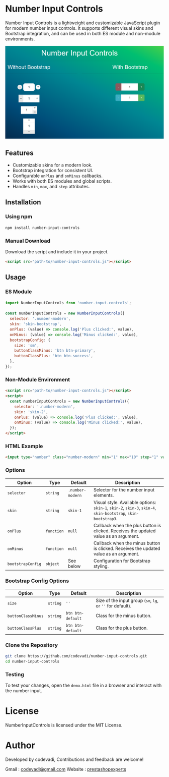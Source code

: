 # Number Input Controls

Number Input Controls is a lightweight and customizable JavaScript plugin for modern number input controls. It supports different visual skins and Bootstrap integration, and can be used in both ES module and non-module environments.


![Number Input Controls](https://github.com/codevadi/number-input-controls/blob/main/demo/demo.png)


## Features
- Customizable skins for a modern look.
- Bootstrap integration for consistent UI.
- Configurable `onPlus` and `onMinus` callbacks.
- Works with both ES modules and global scripts.
- Handles `min`, `max`, and `step` attributes.

## Installation

### Using npm
```bash
npm install number-input-controls
```

### Manual Download
Download the script and include it in your project.

```html
<script src="path-to/number-input-controls.js"></script>
```

## Usage

### ES Module
```javascript
import NumberInputControls from 'number-input-controls';

const numberInputControls = new NumberInputControls({
  selector: '.number-modern',
  skin: 'skin-bootstrap',
  onPlus: (value) => console.log('Plus clicked:', value),
  onMinus: (value) => console.log('Minus clicked:', value),
  bootstrapConfig: {
    size: 'sm',
    buttonClassMinus: 'btn btn-primary',
    buttonClassPlus: 'btn btn-success',
  },
});
```

### Non-Module Environment
```html
<script src="path-to/number-input-controls.js"></script>
<script>
  const numberInputControls = new NumberInputControls({
    selector: '.number-modern',
    skin: 'skin-2',
    onPlus: (value) => console.log('Plus clicked:', value),
    onMinus: (value) => console.log('Minus clicked:', value),
  });
</script>
```

### HTML Example
```html
<input type="number" class="number-modern" min="1" max="10" step="1" value="5">
```

### Options
| Option             | Type       | Default                  | Description |
|--------------------|------------|--------------------------|-------------|
| `selector`         | `string`   | `.number-modern`         | Selector for the number input elements. |
| `skin`             | `string`   | `skin-1`                 | Visual style. Available options: `skin-1`, `skin-2`, `skin-3`, `skin-4`, `skin-bootstrap`, `skin-bootstrap3`. |
| `onPlus`           | `function` | `null`                   | Callback when the plus button is clicked. Receives the updated value as an argument. |
| `onMinus`          | `function` | `null`                   | Callback when the minus button is clicked. Receives the updated value as an argument. |
| `bootstrapConfig`  | `object`   | See below                | Configuration for Bootstrap styling. |

### Bootstrap Config Options
| Option             | Type       | Default                  | Description |
|--------------------|------------|--------------------------|-------------|
| `size`             | `string`   | `''`                     | Size of the input group (`sm`, `lg`, or `''` for default). |
| `buttonClassMinus` | `string`   | `btn btn-default`        | Class for the minus button. |
| `buttonClassPlus`  | `string`   | `btn btn-default`        | Class for the plus button. |

### Clone the Repository
```bash
git clone https://github.com/codevadi/number-input-controls.git
cd number-input-controls
```
 

### Testing
To test your changes, open the `demo.html` file in a browser and interact with the number input.

# License
NumberInputControls is licensed under the MIT License.

# Author

Developed by codevadi, Contributions and feedback are welcome!

Gmail : codevadi@gmail.com
Website : [prestashopexperts](https://prestashopexperts.com/)
